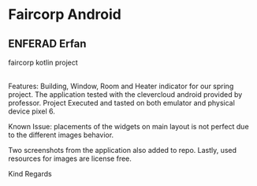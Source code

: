 # Faircorp Android

## ENFERAD Erfan

faircorp kotlin project

</br>
Features: Building, Window, Room and Heater indicator for our spring project.
The application tested with the clevercloud android provided by professor.
Project Executed and tasted on both emulator and physical device pixel 6.

Known Issue: placements of the widgets on main layout is not perfect due to the different images behavior.

Two screenshots from the application also added to repo.
Lastly, used resources for images are license free.

Kind Regards
